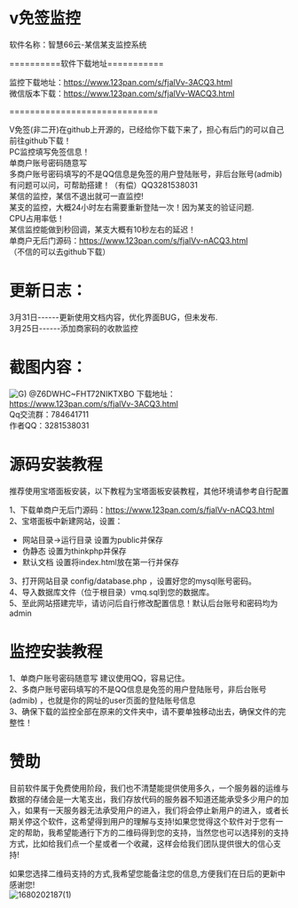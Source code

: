 # v免签监控
软件名称：智慧66云-某信某支监控系统

==========软件下载地址===========

监控下载地址：https://www.123pan.com/s/fjalVv-3ACQ3.html  
微信版本下载：https://www.123pan.com/s/fjalVv-WACQ3.html  

=============================

V免签(非二开)在github上开源的，已经给你下载下来了，担心有后门的可以自己前往github下载！  
PC监控填写免签信息！  
单商户账号密码随意写  
多商户账号密码填写的不是QQ信息是免签的用户登陆账号，非后台账号(admib)  
有问题可以问，可帮助搭建！（有偿）QQ3281538031  
某信的监控，某信不退出就可一直监控!  
某支的监控，大概24小时左右需要重新登陆一次！因为某支的验证问题.  
CPU占用率低！  
某信监控能做到秒回调，某支大概有10秒左右的延迟！  
单商户无后门源码：https://www.123pan.com/s/fjalVv-nACQ3.html  
（不信的可以去github下载）

# 更新日志：
3月31日------更新使用文档内容，优化界面BUG，但未发布.  
3月25日------添加商家码的收款监控  

# 截图内容：
![G) @Z6DWHC~FHT72NIKTXBO](https://user-images.githubusercontent.com/62324707/226256325-8815adaa-65c1-4793-b644-280e7131bba8.png)
下载地址：https://www.123pan.com/s/fjalVv-3ACQ3.html  
Qq交流群：784641711  
作者QQ：3281538031  

# 源码安装教程
推荐使用宝塔面板安装，以下教程为宝塔面板安装教程，其他环境请参考自行配置

1、下载单商户无后门源码：https://www.123pan.com/s/fjalVv-nACQ3.html   
2、宝塔面板中新建网站，设置：  
 + 网站目录->运行目录 设置为public并保存
 + 伪静态 设置为thinkphp并保存
 + 默认文档 设置将index.html放在第一行并保存  
 
3、打开网站目录 config/database.php ，设置好您的mysql账号密码。    
4、导入数据库文件（位于根目录）vmq.sql到您的数据库。  
5、至此网站搭建完毕，请访问后自行修改配置信息！默认后台账号和密码均为admin   

# 监控安装教程  
1、单商户账号密码随意写  建议使用QQ，容易记住。  
2、多商户账号密码填写的不是QQ信息是免签的用户登陆账号，非后台账号(admib)  ，也就是你的网址的user页面的登陆账号信息  
3、确保下载的监控全部在原来的文件夹中，请不要单独移动出去，确保文件的完整性！  

# 赞助    
目前软件属于免费使用阶段，我们也不清楚能提供使用多久，一个服务器的运维与数据的存储会是一大笔支出，我们存放代码的服务器不知道还能承受多少用户的加入，如果有一天服务器无法承受用户的进入，我们将会停止新用户的进入，或者长期关停这个软件，这希望得到用户的理解与支持!如果您觉得这个软件对于您有一定的帮助，我希望能通行下方的二维码得到您的支持，当然您也可以选择别的支持方式，比如给我们点一个星或者一个收藏，这样会给我们团队提供很大的信心支持!  

如果您选择二维码支持的方式,我希望您能备注您的信息,方便我们在日后的更新中感谢您!  
![1680202187(1)](https://user-images.githubusercontent.com/62324707/228935171-e4637980-b640-431a-9071-b2f081bdfd55.jpg)
